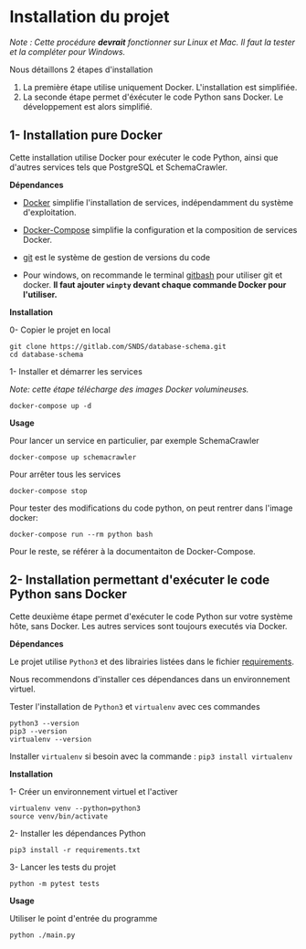 # Installation du projet


*Note : Cette procédure **devrait** fonctionner sur Linux et Mac. Il faut la tester et la compléter pour Windows.*

Nous détaillons 2 étapes d'installation 

1. La première étape utilise uniquement Docker. L'installation est simplifiée.
2. La seconde étape permet d'éxécuter le code Python sans Docker. Le développement est alors simplifié. 

## 1- Installation pure Docker

Cette installation utilise Docker pour exécuter le code Python, 
ainsi que d'autres services tels que PostgreSQL et SchemaCrawler.

**Dépendances**

- [Docker](https://docs.docker.com/engine/installation/) 
simplifie l'installation de services, indépendamment du système d'exploitation. 

- [Docker-Compose](https://docs.docker.com/compose/install/) 
simplifie la configuration et la composition de services Docker.

- [git](https://git-scm.com/book/fr/v1/D%C3%A9marrage-rapide-Installation-de-Git)
est le système de gestion de versions du code

- Pour windows, on recommande le terminal [gitbash](https://gitlab.com/DREES/tutoriels/blob/master/tutos/INSTALLATION_GIT_EXE.md) pour utiliser git et docker. **Il faut ajouter `winpty` devant chaque commande Docker pour l'utiliser.**


**Installation**

0- Copier le projet en local


    git clone https://gitlab.com/SNDS/database-schema.git
    cd database-schema

1- Installer et démarrer les services

*Note: cette étape télécharge des images Docker volumineuses.*


    docker-compose up -d
    

**Usage**

Pour lancer un service en particulier, par exemple SchemaCrawler

    docker-compose up schemacrawler

Pour arrêter tous les services
    
    docker-compose stop

Pour tester des modifications du code python, on peut rentrer dans l'image docker:

    docker-compose run --rm python bash


Pour le reste, se référer à la documentaiton de Docker-Compose.

## 2- Installation permettant d'exécuter le code Python sans Docker

Cette deuxième étape permet d'exécuter le code Python sur votre système hôte, sans Docker.
Les autres services sont toujours executés via Docker.

**Dépendances**

Le projet utilise `Python3` et des librairies listées dans le fichier [requirements](requirements.txt). 

Nous recommendons d'installer ces dépendances dans un environnement virtuel.

Tester l'installation de `Python3` et `virtualenv` avec ces commandes

    python3 --version
    pip3 --version
    virtualenv --version

Installer `virtualenv` si besoin avec la commande :  `pip3 install virtualenv`

**Installation**

1- Créer un environnement virtuel et l'activer


    virtualenv venv --python=python3
    source venv/bin/activate

2- Installer les dépendances Python 


    pip3 install -r requirements.txt

3- Lancer les tests du projet


    python -m pytest tests

**Usage**

Utiliser le point d'entrée du programme


    python ./main.py
